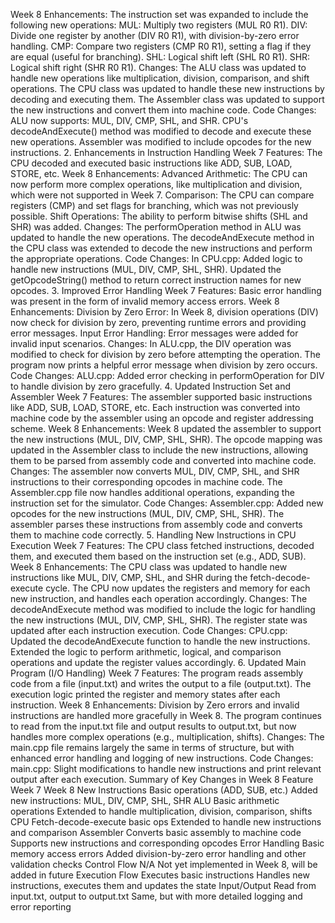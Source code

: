 Week 8 Enhancements:
The instruction set was expanded to include the following new operations:
MUL: Multiply two registers (MUL R0 R1).
DIV: Divide one register by another (DIV R0 R1), with division-by-zero error handling.
CMP: Compare two registers (CMP R0 R1), setting a flag if they are equal (useful for branching).
SHL: Logical shift left (SHL R0 R1).
SHR: Logical shift right (SHR R0 R1).
Changes:
The ALU class was updated to handle new operations like multiplication, division, comparison, and shift operations.
The CPU class was updated to handle these new instructions by decoding and executing them.
The Assembler class was updated to support the new instructions and convert them into machine code.
Code Changes:
ALU now supports: MUL, DIV, CMP, SHL, and SHR.
CPU's decodeAndExecute() method was modified to decode and execute these new operations.
Assembler was modified to include opcodes for the new instructions.
2. Enhancements in Instruction Handling
Week 7 Features:
The CPU decoded and executed basic instructions like ADD, SUB, LOAD, STORE, etc.
Week 8 Enhancements:
Advanced Arithmetic: The CPU can now perform more complex operations, like multiplication and division, which were not supported in Week 7.
Comparison: The CPU can compare registers (CMP) and set flags for branching, which was not previously possible.
Shift Operations: The ability to perform bitwise shifts (SHL and SHR) was added.
Changes:
The performOperation method in ALU was updated to handle the new operations.
The decodeAndExecute method in the CPU class was extended to decode the new instructions and perform the appropriate operations.
Code Changes:
In CPU.cpp:
Added logic to handle new instructions (MUL, DIV, CMP, SHL, SHR).
Updated the getOpcodeString() method to return correct instruction names for new opcodes.
3. Improved Error Handling
Week 7 Features:
Basic error handling was present in the form of invalid memory access errors.
Week 8 Enhancements:
Division by Zero Error: In Week 8, division operations (DIV) now check for division by zero, preventing runtime errors and providing error messages.
Input Error Handling: Error messages were added for invalid input scenarios.
Changes:
In ALU.cpp, the DIV operation was modified to check for division by zero before attempting the operation.
The program now prints a helpful error message when division by zero occurs.
Code Changes:
ALU.cpp:
Added error checking in performOperation for DIV to handle division by zero gracefully.
4. Updated Instruction Set and Assembler
Week 7 Features:
The assembler supported basic instructions like ADD, SUB, LOAD, STORE, etc.
Each instruction was converted into machine code by the assembler using an opcode and register addressing scheme.
Week 8 Enhancements:
Week 8 updated the assembler to support the new instructions (MUL, DIV, CMP, SHL, SHR).
The opcode mapping was updated in the Assembler class to include the new instructions, allowing them to be parsed from assembly code and converted into machine code.
Changes:
The assembler now converts MUL, DIV, CMP, SHL, and SHR instructions to their corresponding opcodes in machine code.
The Assembler.cpp file now handles additional operations, expanding the instruction set for the simulator.
Code Changes:
Assembler.cpp:
Added new opcodes for the new instructions (MUL, DIV, CMP, SHL, SHR).
The assembler parses these instructions from assembly code and converts them to machine code correctly.
5. Handling New Instructions in CPU Execution
Week 7 Features:
The CPU class fetched instructions, decoded them, and executed them based on the instruction set (e.g., ADD, SUB).
Week 8 Enhancements:
The CPU class was updated to handle new instructions like MUL, DIV, CMP, SHL, and SHR during the fetch-decode-execute cycle.
The CPU now updates the registers and memory for each new instruction, and handles each operation accordingly.
Changes:
The decodeAndExecute method was modified to include the logic for handling the new instructions (MUL, DIV, CMP, SHL, SHR).
The register state was updated after each instruction execution.
Code Changes:
CPU.cpp:
Updated the decodeAndExecute function to handle the new instructions.
Extended the logic to perform arithmetic, logical, and comparison operations and update the register values accordingly.
6. Updated Main Program (I/O Handling)
Week 7 Features:
The program reads assembly code from a file (input.txt) and writes the output to a file (output.txt).
The execution logic printed the register and memory states after each instruction.
Week 8 Enhancements:
Division by Zero errors and invalid instructions are handled more gracefully in Week 8.
The program continues to read from the input.txt file and output results to output.txt, but now handles more complex operations (e.g., multiplication, shifts).
Changes:
The main.cpp file remains largely the same in terms of structure, but with enhanced error handling and logging of new instructions.
Code Changes:
main.cpp:
Slight modifications to handle new instructions and print relevant output after each execution.
Summary of Key Changes in Week 8
Feature	Week 7	Week 8
New Instructions	Basic operations (ADD, SUB, etc.)	Added new instructions: MUL, DIV, CMP, SHL, SHR
ALU	Basic arithmetic operations	Extended to handle multiplication, division, comparison, shifts
CPU	Fetch-decode-execute basic ops	Extended to handle new instructions and comparison
Assembler	Converts basic assembly to machine code	Supports new instructions and corresponding opcodes
Error Handling	Basic memory access errors	Added division-by-zero error handling and other validation checks
Control Flow	N/A	Not yet implemented in Week 8, will be added in future
Execution Flow	Executes basic instructions	Handles new instructions, executes them and updates the state
Input/Output	Read from input.txt, output to output.txt	Same, but with more detailed logging and error reporting

